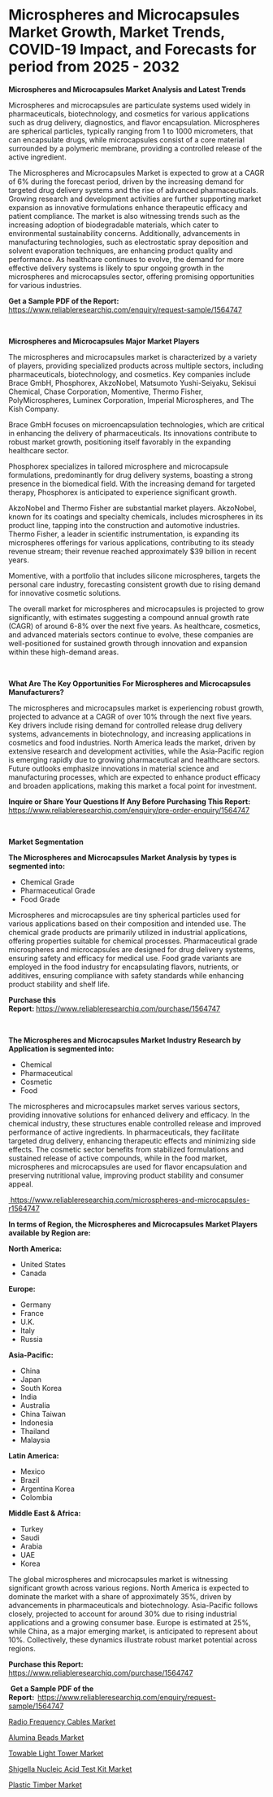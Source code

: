<p><h1>Microspheres and Microcapsules Market Growth, Market Trends, COVID-19 Impact, and Forecasts for period from 2025 - 2032</h1></p><p><strong>Microspheres and Microcapsules Market Analysis and Latest Trends</strong></p>
<p><p>Microspheres and microcapsules are particulate systems used widely in pharmaceuticals, biotechnology, and cosmetics for various applications such as drug delivery, diagnostics, and flavor encapsulation. Microspheres are spherical particles, typically ranging from 1 to 1000 micrometers, that can encapsulate drugs, while microcapsules consist of a core material surrounded by a polymeric membrane, providing a controlled release of the active ingredient.</p><p>The Microspheres and Microcapsules Market is expected to grow at a CAGR of 6% during the forecast period, driven by the increasing demand for targeted drug delivery systems and the rise of advanced pharmaceuticals. Growing research and development activities are further supporting market expansion as innovative formulations enhance therapeutic efficacy and patient compliance. The market is also witnessing trends such as the increasing adoption of biodegradable materials, which cater to environmental sustainability concerns. Additionally, advancements in manufacturing technologies, such as electrostatic spray deposition and solvent evaporation techniques, are enhancing product quality and performance. As healthcare continues to evolve, the demand for more effective delivery systems is likely to spur ongoing growth in the microspheres and microcapsules sector, offering promising opportunities for various industries.</p></p>
<p><strong>Get a Sample PDF of the Report:&nbsp;</strong> <a href="https://www.reliableresearchiq.com/enquiry/request-sample/1564747?utm_campaign=904&utm_medium=2&utm_source=Github&utm_content=ia&utm_term=30012025&utm_id=microspheres-and-microcapsules">https://www.reliableresearchiq.com/enquiry/request-sample/1564747</a></p>
<p>&nbsp;</p>
<p><strong>Microspheres and Microcapsules Major Market Players</strong></p>
<p><p>The microspheres and microcapsules market is characterized by a variety of players, providing specialized products across multiple sectors, including pharmaceuticals, biotechnology, and cosmetics. Key companies include Brace GmbH, Phosphorex, AkzoNobel, Matsumoto Yushi-Seiyaku, Sekisui Chemical, Chase Corporation, Momentive, Thermo Fisher, PolyMicrospheres, Luminex Corporation, Imperial Microspheres, and The Kish Company.</p><p>Brace GmbH focuses on microencapsulation technologies, which are critical in enhancing the delivery of pharmaceuticals. Its innovations contribute to robust market growth, positioning itself favorably in the expanding healthcare sector.</p><p>Phosphorex specializes in tailored microsphere and microcapsule formulations, predominantly for drug delivery systems, boasting a strong presence in the biomedical field. With the increasing demand for targeted therapy, Phosphorex is anticipated to experience significant growth.</p><p>AkzoNobel and Thermo Fisher are substantial market players. AkzoNobel, known for its coatings and specialty chemicals, includes microspheres in its product line, tapping into the construction and automotive industries. Thermo Fisher, a leader in scientific instrumentation, is expanding its microspheres offerings for various applications, contributing to its steady revenue stream; their revenue reached approximately $39 billion in recent years.</p><p>Momentive, with a portfolio that includes silicone microspheres, targets the personal care industry, forecasting consistent growth due to rising demand for innovative cosmetic solutions.</p><p>The overall market for microspheres and microcapsules is projected to grow significantly, with estimates suggesting a compound annual growth rate (CAGR) of around 6-8% over the next five years. As healthcare, cosmetics, and advanced materials sectors continue to evolve, these companies are well-positioned for sustained growth through innovation and expansion within these high-demand areas.</p></p>
<p>&nbsp;</p>
<p><strong>What Are The Key Opportunities For Microspheres and Microcapsules Manufacturers?</strong></p>
<p><p>The microspheres and microcapsules market is experiencing robust growth, projected to advance at a CAGR of over 10% through the next five years. Key drivers include rising demand for controlled release drug delivery systems, advancements in biotechnology, and increasing applications in cosmetics and food industries. North America leads the market, driven by extensive research and development activities, while the Asia-Pacific region is emerging rapidly due to growing pharmaceutical and healthcare sectors. Future outlooks emphasize innovations in material science and manufacturing processes, which are expected to enhance product efficacy and broaden applications, making this market a focal point for investment.</p></p>
<p><strong>Inquire or Share Your Questions If Any Before Purchasing This Report:</strong> <a href="https://www.reliableresearchiq.com/enquiry/pre-order-enquiry/1564747?utm_campaign=904&utm_medium=2&utm_source=Github&utm_content=ia&utm_term=30012025&utm_id=microspheres-and-microcapsules">https://www.reliableresearchiq.com/enquiry/pre-order-enquiry/1564747</a></p>
<p>&nbsp;</p>
<p><strong>Market Segmentation</strong></p>
<p><strong>The Microspheres and Microcapsules Market Analysis by types is segmented into:</strong></p>
<p><ul><li>Chemical Grade</li><li>Pharmaceutical Grade</li><li>Food Grade</li></ul></p>
<p><p>Microspheres and microcapsules are tiny spherical particles used for various applications based on their composition and intended use. The chemical grade products are primarily utilized in industrial applications, offering properties suitable for chemical processes. Pharmaceutical grade microspheres and microcapsules are designed for drug delivery systems, ensuring safety and efficacy for medical use. Food grade variants are employed in the food industry for encapsulating flavors, nutrients, or additives, ensuring compliance with safety standards while enhancing product stability and shelf life.</p></p>
<p><strong>Purchase this Report:&nbsp;</strong><a href="https://www.reliableresearchiq.com/purchase/1564747?utm_campaign=904&utm_medium=2&utm_source=Github&utm_content=ia&utm_term=30012025&utm_id=microspheres-and-microcapsules">https://www.reliableresearchiq.com/purchase/1564747</a></p>
<p>&nbsp;</p>
<p><strong>The Microspheres and Microcapsules Market Industry Research by Application is segmented into:</strong></p>
<p><ul><li>Chemical</li><li>Pharmaceutical</li><li>Cosmetic</li><li>Food</li></ul></p>
<p><p>The microspheres and microcapsules market serves various sectors, providing innovative solutions for enhanced delivery and efficacy. In the chemical industry, these structures enable controlled release and improved performance of active ingredients. In pharmaceuticals, they facilitate targeted drug delivery, enhancing therapeutic effects and minimizing side effects. The cosmetic sector benefits from stabilized formulations and sustained release of active compounds, while in the food market, microspheres and microcapsules are used for flavor encapsulation and preserving nutritional value, improving product stability and consumer appeal.</p></p>
<p><a href="https://www.reliableresearchiq.com/microspheres-and-microcapsules-r1564747?utm_campaign=904&utm_medium=2&utm_source=Github&utm_content=ia&utm_term=30012025&utm_id=microspheres-and-microcapsules">&nbsp;https://www.reliableresearchiq.com/microspheres-and-microcapsules-r1564747</a></p>
<p><strong>In terms of Region, the Microspheres and Microcapsules Market Players available by Region are:</strong></p>
<p>
    <p> <strong> North America: </strong>
        <ul>
            <li>United States</li>
            <li>Canada</li>
        </ul>
        </p> 
    <p> <strong> Europe: </strong>
        <ul>
            <li>Germany</li>
            <li>France</li>
            <li>U.K.</li>
            <li>Italy</li>
            <li>Russia</li>
        </ul>
        </p> 
    <p> <strong> Asia-Pacific: </strong>
        <ul>
            <li>China</li>
            <li>Japan</li>
            <li>South Korea</li>
            <li>India</li>
            <li>Australia</li>
            <li>China Taiwan</li>
            <li>Indonesia</li>
            <li>Thailand</li>
            <li>Malaysia</li>
        </ul>
        </p> 
    <p> <strong> Latin America: </strong>
        <ul>
            <li>Mexico</li>
            <li>Brazil</li>
            <li>Argentina Korea</li>
            <li>Colombia</li>
        </ul>
        </p> 
    <p> <strong> Middle East & Africa: </strong>
        <ul>
            <li>Turkey</li>
            <li>Saudi</li>
            <li>Arabia</li>
            <li>UAE</li>
            <li>Korea</li>
        </ul>
    </p>
    </p>
<p><p>The global microspheres and microcapsules market is witnessing significant growth across various regions. North America is expected to dominate the market with a share of approximately 35%, driven by advancements in pharmaceuticals and biotechnology. Asia-Pacific follows closely, projected to account for around 30% due to rising industrial applications and a growing consumer base. Europe is estimated at 25%, while China, as a major emerging market, is anticipated to represent about 10%. Collectively, these dynamics illustrate robust market potential across regions.</p></p>
<p><strong>Purchase this Report: </strong><a href="https://www.reliableresearchiq.com/purchase/1564747?utm_campaign=904&utm_medium=2&utm_source=Github&utm_content=ia&utm_term=30012025&utm_id=microspheres-and-microcapsules">https://www.reliableresearchiq.com/purchase/1564747</a></p>
<p>&nbsp;<strong>Get a Sample PDF of the Report:&nbsp;&nbsp;</strong><a href="https://www.reliableresearchiq.com/enquiry/request-sample/1564747?utm_campaign=904&utm_medium=2&utm_source=Github&utm_content=ia&utm_term=30012025&utm_id=microspheres-and-microcapsules">https://www.reliableresearchiq.com/enquiry/request-sample/1564747</a></p>
<p><strong></strong></p>
<p><p><a href="https://www.linkedin.com/pulse/radio-frequency-cables-market-global-share-ranking-overall-dlpff?utm_campaign=904&utm_medium=2&utm_source=Github&utm_content=ia&utm_term=30012025&utm_id=microspheres-and-microcapsules">Radio Frequency Cables Market</a></p><p><a href="https://github.com/abantolemox08/Market-Research-Report-List-1/blob/main/alumina-beads-market.md?utm_campaign=904&utm_medium=2&utm_source=Github&utm_content=ia&utm_term=30012025&utm_id=microspheres-and-microcapsules">Alumina Beads Market</a></p><p><a href="https://www.linkedin.com/pulse/towable-light-tower-market-analysis-striking-cagr-145-oz11f?utm_campaign=904&utm_medium=2&utm_source=Github&utm_content=ia&utm_term=30012025&utm_id=microspheres-and-microcapsules">Towable Light Tower Market</a></p><p><a href="https://www.linkedin.com/pulse/shigella-nucleic-acid-test-kit-market-overview-global-trends-esoie?utm_campaign=904&utm_medium=2&utm_source=Github&utm_content=ia&utm_term=30012025&utm_id=microspheres-and-microcapsules">Shigella Nucleic Acid Test Kit Market</a></p><p><a href="https://github.com/peddicehle/Market-Research-Report-List-1/blob/main/plastic-timber-market.md?utm_campaign=904&utm_medium=2&utm_source=Github&utm_content=ia&utm_term=30012025&utm_id=microspheres-and-microcapsules">Plastic Timber Market</a></p></p>